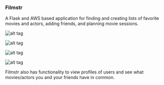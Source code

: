 ### Filmstr

A Flask and AWS based application for finding and creating lists of favorite movies and actors, adding friends, and planning movie sessions.

![alt tag](http://i63.tinypic.com/2ho8w0w.jpg)

![alt tag](http://i68.tinypic.com/2958r5z.jpg "Functionality to create an account and login.")


![alt tag](http://i66.tinypic.com/ve1axh.jpg "Once a user is logged in, they can search for movies and actors to create lists of their favorites.")


![alt tag](http://i68.tinypic.com/2yo690x.png "Users can search for actors and see what movies they have been in, as well as viewing what actors are in a given movie.")

Filmstr also has functionality to view profiles of users and see what movies/actors you and your friends have in common.


